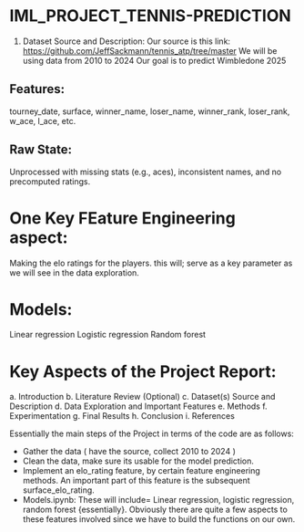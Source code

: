# IML_PROJECT_TENNIS-PREDICTION

1. Dataset Source and Description:
Our source is this link: https://github.com/JeffSackmann/tennis_atp/tree/master
We will be using data from 2010 to 2024
Our goal is to predict Wimbledone 2025
## Features: 
tourney_date, surface, winner_name, loser_name, winner_rank, loser_rank, w_ace, l_ace, etc.
## Raw State: 
Unprocessed with missing stats (e.g., aces), inconsistent names, and no precomputed ratings.

# One Key FEature Engineering aspect:
Making the elo ratings for the players. this will; serve as a key parameter as we will see in the data exploration.

# Models:
Linear regression
Logistic regression
Random forest


# Key Aspects of the Project Report:
a. Introduction
b. Literature Review (Optional)
c. Dataset(s) Source and Description
d. Data Exploration and Important Features
e. Methods
f. Experimentation
g. Final Results
h. Conclusion
i. References

Essentially the main steps of the Project in terms of the code are as follows:
- Gather the data ( have the source, collect 2010 to 2024 )
- Clean the data, make sure its usable for the model prediction.
- Implement an elo_rating feature, by certain feature engineering methods. An important part of this feature is the subsequent surface_elo_rating.
- Models.ipynb:
    These will include= Linear regression, logistic regression, random forest {essentially}. Obviously there are quite a few aspects to these features involved since we have to build the functions on our own.
